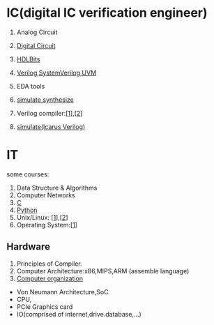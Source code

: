 # IC(digital IC verification engineer)
1. Analog Circuit
2. [Digital Circuit](https://www.tutorialspoint.com/digital_circuits/digital_combinational_circuits.htm)
3. [HDLBits](https://hdlbits.01xz.net/wiki/Main_Page)
4. [Verilog,SystemVerilog,UVM](https://www.doulos.com/)

5. EDA tools
6. [simulate,synthesize](https://www.edaplayground.com/)
7. Verilog compiler:[[1](https://www.tutorialspoint.com/compile_verilog_online.php)],[[2](https://www.jdoodle.com/execute-verilog-online/)]
8. [simulate(Icarus Verilog)](https://hdlbits.01xz.net/wiki/Iverilog)


# IT
some courses:
1. Data Structure & Algorithms
2. Computer Networks
3. [C](https://www.tutorialspoint.com/cprogramming/index.htm)
4. [Python](https://www.tutorialspoint.com/python/index.htm)
5. Unix/Linux: [[1](https://www.tutorialspoint.com/unix/index.htm)],[[2](https://ryanstutorials.net/linuxtutorial/)]
6. Operating System:[[1](https://www.tutorialspoint.com/operating_system/index.htm)]

## Hardware
1. Principles of Compiler.
1. Computer Architecture:x86,MIPS,ARM (assemble language)
2. [Computer organization](https://www.coursera.org/learn/jisuanji-zucheng?)
- Von Neumann Architecture,SoC
- CPU,
- PCIe Graphics card
- IO(comprised of internet,drive.database,...)

